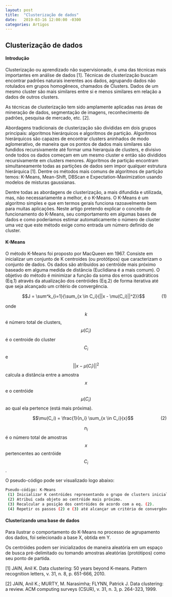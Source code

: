 ```yaml
---
layout: post
title:  "Clusterização de dados"
date:   2019-03-16 12:00:00 -0300
categories: Artigos
---
```


## Clusterização de dados

#### Introdução

Clusterização ou aprendizado não supervisionado, é uma das técnicas mais importantes em análise de dados [1]. Técnicas de clusterização buscam encontrar padrões naturais inerentes aos dados, agrupando dados não rotulados em grupos homogêneos, chamados de Clusters. Dados de um mesmo cluster são mais similares entre si e menos similares em relação a dados de outros clusters.

As técnicas de clusterização tem sido amplamente aplicadas nas áreas de mineração de dados, segmentação de imagens, reconhecimento de padrões, pesquisa de mercado, etc. [2].

Abordagens tradicionais de clusterização são divididas em dois grupos principais: algoritmos hierárquicos e algoritmos de partição. Algoritmos hierárquicos são capazes de encontrar clusters aninhados de modo aglomerativo, de maneira que os pontos de dados mais similares são fundidos recursivamente até formar uma hierarquia de clusters, e divisivo onde todos os dados começam em um mesmo cluster e então são divididos recursivamente em clusters menores. Algoritmos de partição encontram simultaneamente todas as partições de dados sem impor qualquer estrutura hierárquica [1]. Dentre os métodos mais comuns de algoritmos de partição temos: K-Means, Mean-Shift, DBScan e Expectation-Maximization usando modelos de misturas gaussianas.

Dentre todas as abordagens de clusterização, a mais difundida e utilizada, mas, não necessariamente a melhor, é o K-Means. O K-Means é um algoritmo simples e que em termos gerais funciona razoavelmente bem para muitas aplicações. Neste artigo pretendo explicar o conceito de funcionamento do K-Means, seu comportamento em algumas bases de dados e como poderíamos estimar automaticamente o número de cluster uma vez que este método exige como entrada um número definido de cluster.

#### K-Means

O método K-Means foi proposto por MacQueen em 1967. Consiste em inicializar um conjunto de K centroides (ou protótipos) que caracterizam o conjunto de dados. Os dados são atribuídos ao centróide mais próximo baseado em alguma medida de distância (Euclidiana é a mais comum). O objetivo do método é minimizar a função da soma dos erros quadráticos (Eq.1) através da atualização dos centróides (Eq.2) de forma iterativa até que seja alcançado um critério de convergência.


<p style="text-align: center"  markdown="1">
$$J = \sum^k_{i=1}{\sum_{x \in C_i}{||x - \mu(C_i)||^2}}$$
<span style="float: right">(1)</span>
</p>

onde $$k$$ é número total de clusters, $$\mu(C_i)$$ é o centroide do cluster $$C_i$$ e $$\vert \vert x - \mu(C_i)\vert \vert^2$$ calcula a distância entre a amostra $$x$$ e o centróide $$\mu(C_i)$$ ao qual ela pertence (está mais próxima).

<p style="text-align: center"  markdown="1">
$$\mu(C_i) = \frac{1}{n_i} \sum_{x \in C_i}{x}$$
<span style="float: right">(2)</span>
</p>

$$n_i$$ é o número total de amostras $$x$$ pertencentes ao centróide $$C_i$$.

O pseudo-código pode ser visualizado logo abaixo:

```bash
Pseudo-código: K-Means
 (1) Inicializar K centróides representando o grupo de clusters inicial.
 (2) Atribui cada objeto ao centróide mais próximo.
 (3) Recalcular a posição dos centróides de acordo com a eq. (2).
 (4) Repetir os passos (2) e (3) até alcançar um critério de convergência.
```	

#### Clusterizando uma base de dados

Para ilustrar o comportamento do K-Means no processo de agrupamento dos dados, foi selecionado a base X, obtida em Y. 


Os centróides podem ser inicializados de maneira aleatória em um espaço de busca pré-delimitado ou tomando amostras aleatórias (protótipos) como seu ponto de partida.

[1] JAIN, Anil K. Data clustering: 50 years beyond K-means. Pattern recognition letters, v. 31, n. 8, p. 651-666, 2010.

[2] JAIN, Anil K.; MURTY, M. Narasimha; FLYNN, Patrick J. Data clustering: a review. ACM computing surveys (CSUR), v. 31, n. 3, p. 264-323, 1999.